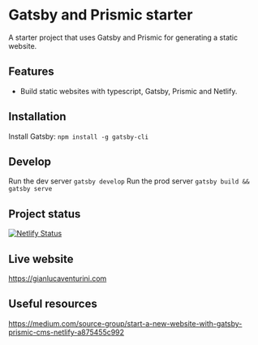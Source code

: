 # Gatsby and Prismic starter
A starter project that uses Gatsby and Prismic for generating a static website.

## Features
- Build static websites with typescript, Gatsby, Prismic and Netlify.

## Installation
Install Gatsby: `npm install -g gatsby-cli`

## Develop
Run the dev server `gatsby develop`
Run the prod server `gatsby build && gatsby serve`

## Project status
[![Netlify Status](https://api.netlify.com/api/v1/badges/5b364caa-4fc3-4be9-b48e-90dbfd392960/deploy-status)](https://app.netlify.com/sites/hardcore-brattain-033f16/deploys)

## Live website
https://gianlucaventurini.com

## Useful resources
https://medium.com/source-group/start-a-new-website-with-gatsby-prismic-cms-netlify-a875455c992
